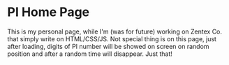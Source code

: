 PI Home Page
============
This is my personal page, while I'm (was for future) working on Zentex Co. that simply write on HTML/CSS/JS. Not special thing is on this page, just after loading, digits of PI number will be showed on screen on random position and after a random time will disappear. Just that!
